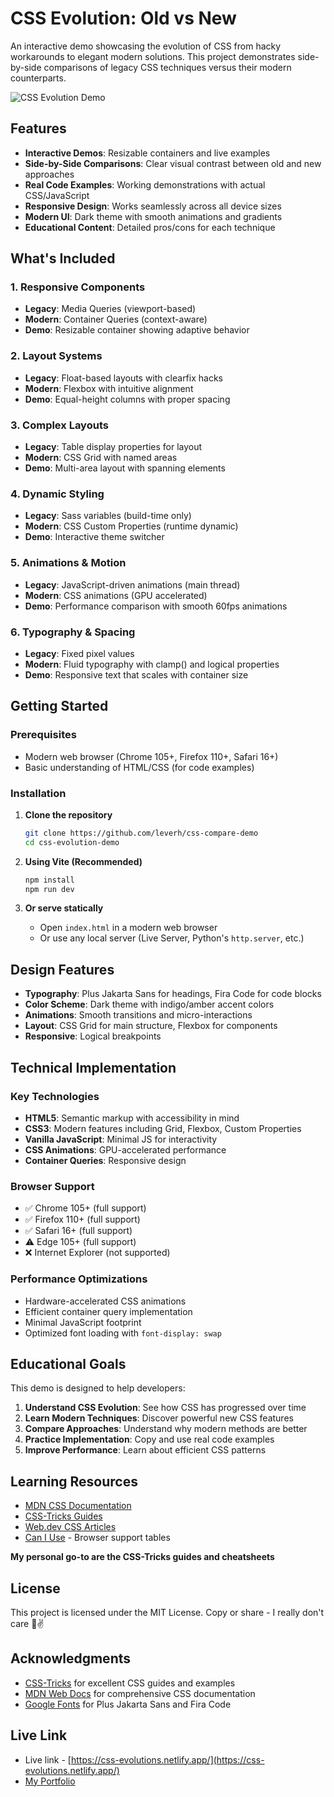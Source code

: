 # CSS Evolution: Old vs New

An interactive demo showcasing the evolution of CSS from hacky workarounds to elegant modern solutions. This project demonstrates side-by-side comparisons of legacy CSS techniques versus their modern counterparts.

![CSS Evolution Demo](https://img.shields.io/badge/CSS-Evolution-6366f1?style=for-the-badge&logo=css3)

##  Features

- **Interactive Demos**: Resizable containers and live examples
- **Side-by-Side Comparisons**: Clear visual contrast between old and new approaches
- **Real Code Examples**: Working demonstrations with actual CSS/JavaScript
- **Responsive Design**: Works seamlessly across all device sizes
- **Modern UI**: Dark theme with smooth animations and gradients
- **Educational Content**: Detailed pros/cons for each technique

##  What's Included

### 1. **Responsive Components**
- **Legacy**: Media Queries (viewport-based)
- **Modern**: Container Queries (context-aware)
- **Demo**: Resizable container showing adaptive behavior

### 2. **Layout Systems**
- **Legacy**: Float-based layouts with clearfix hacks
- **Modern**: Flexbox with intuitive alignment
- **Demo**: Equal-height columns with proper spacing

### 3. **Complex Layouts**
- **Legacy**: Table display properties for layout
- **Modern**: CSS Grid with named areas
- **Demo**: Multi-area layout with spanning elements

### 4. **Dynamic Styling**
- **Legacy**: Sass variables (build-time only)
- **Modern**: CSS Custom Properties (runtime dynamic)
- **Demo**: Interactive theme switcher

### 5. **Animations & Motion**
- **Legacy**: JavaScript-driven animations (main thread)
- **Modern**: CSS animations (GPU accelerated)
- **Demo**: Performance comparison with smooth 60fps animations

### 6. **Typography & Spacing**
- **Legacy**: Fixed pixel values
- **Modern**: Fluid typography with clamp() and logical properties
- **Demo**: Responsive text that scales with container size

## Getting Started

### Prerequisites
- Modern web browser (Chrome 105+, Firefox 110+, Safari 16+)
- Basic understanding of HTML/CSS (for code examples)

### Installation

1. **Clone the repository**
   ```bash
   git clone https://github.com/leverh/css-compare-demo
   cd css-evolution-demo
   ```

2. **Using Vite (Recommended)**
   ```bash
   npm install
   npm run dev
   ```

3. **Or serve statically**
   - Open `index.html` in a modern web browser
   - Or use any local server (Live Server, Python's `http.server`, etc.)


## Design Features

- **Typography**: Plus Jakarta Sans for headings, Fira Code for code blocks
- **Color Scheme**: Dark theme with indigo/amber accent colors
- **Animations**: Smooth transitions and micro-interactions
- **Layout**: CSS Grid for main structure, Flexbox for components
- **Responsive**: Logical breakpoints

## Technical Implementation

### Key Technologies
- **HTML5**: Semantic markup with accessibility in mind
- **CSS3**: Modern features including Grid, Flexbox, Custom Properties
- **Vanilla JavaScript**: Minimal JS for interactivity
- **CSS Animations**: GPU-accelerated performance
- **Container Queries**: Responsive design

### Browser Support
- ✅ Chrome 105+ (full support)
- ✅ Firefox 110+ (full support)
- ✅ Safari 16+ (full support)
- ⚠️ Edge 105+ (full support)
- ❌ Internet Explorer (not supported)

### Performance Optimizations
- Hardware-accelerated CSS animations
- Efficient container query implementation
- Minimal JavaScript footprint
- Optimized font loading with `font-display: swap`

## Educational Goals

This demo is designed to help developers:

1. **Understand CSS Evolution**: See how CSS has progressed over time
2. **Learn Modern Techniques**: Discover powerful new CSS features
3. **Compare Approaches**: Understand why modern methods are better
4. **Practice Implementation**: Copy and use real code examples
5. **Improve Performance**: Learn about efficient CSS patterns

## Learning Resources

- [MDN CSS Documentation](https://developer.mozilla.org/en-US/docs/Web/CSS)
- [CSS-Tricks Guides](https://css-tricks.com/guides/)
- [Web.dev CSS Articles](https://web.dev/learn/css/)
- [Can I Use](https://caniuse.com/) - Browser support tables

**My personal go-to are the CSS-Tricks guides and cheatsheets** 

## License

This project is licensed under the MIT License. Copy or share - I really don't care 🖖✌️

## Acknowledgments

- [CSS-Tricks](https://css-tricks.com/) for excellent CSS guides and examples
- [MDN Web Docs](https://developer.mozilla.org/) for comprehensive CSS documentation
- [Google Fonts](https://fonts.google.com/) for Plus Jakarta Sans and Fira Code

## Live Link
- Live link - [https://css-evolutions.netlify.app/](https://css-evolutions.netlify.app/) 
- [My Portfolio](https://pixelsummit.dev/)